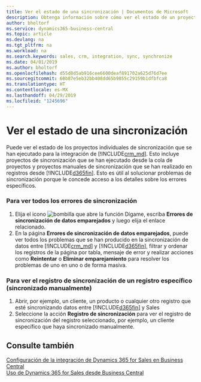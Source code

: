 ```yaml
---
title: Ver el estado de una sincronización | Documentos de Microsoft
description: Obtenga información sobre cómo ver el estado de un proyecto de sincronización individual.
author: bholtorf
ms.service: dynamics365-business-central
ms.topic: article
ms.devlang: na
ms.tgt_pltfrm: na
ms.workload: na
ms.search.keywords: sales, crm, integration, sync, synchronize
ms.date: 04/01/2019
ms.author: bholtorf
ms.openlocfilehash: d55d8d5ab916cee6600deaf891702a625d76d7ee
ms.sourcegitcommit: 60b87e5eb32bb408dd65b9855c29159b1dfbfca8
ms.translationtype: HT
ms.contentlocale: es-MX
ms.lasthandoff: 04/29/2019
ms.locfileid: "1245696"
---
```

# <a name="view-the-status-of-a-synchronization"></a>Ver el estado de una sincronización
Puede ver el estado de los proyectos individuales de sincronización que se han ejecutado para la integración de [!INCLUDE[crm_md](includes/crm_md.md)]. Esto incluye proyectos de sincronización que se han ejecutado desde la cola de proyectos y proyectos manuales de sincronización que se han realizado en registros desde [!INCLUDE[d365fin](includes/d365fin_md.md)]. Esto es útil al solucionar problemas de sincronización porque le concede acceso a los detalles sobre los errores específicos.

### <a name="to-view-all-synchronization-issues"></a>Para ver todos los errores de sincronización
1. Elija el icono ![bombilla que abre la función Dígame](media/ui-search/search_small.png "Dígame que desea hacer"), escriba **Errores de sincronización de datos emparejados** y luego elija el enlace relacionado.
2. En la página **Errores de sincronización de datos emparejados**, puede ver todos los problemas que se han producido en la sincronización de datos entre [!INCLUDE[crm_md](includes/crm_md.md)] y [!INCLUDE[d365fin](includes/d365fin_md.md)], filtrar y ordenar los registros de la página por tabla, mensaje de error y realizar acciones como **Reintentar** o **Eliminar emparejamiento** para resolver los problemas de uno en uno o de forma masiva.

### <a name="to-view-synchronization-log-for-specific-manually-synchronized-record"></a>Para ver el registro de sincronización de un registro específico (sincronizado manualmente)
1. Abrir, por ejemplo, un cliente, un producto o cualquier otro registro que esté sincronizando datos entre [!INCLUDE[d365fin](includes/d365fin_md.md)] y Sales
2. Seleccione la acción **Registro de sincronización** para ver el registro de sincronización del registro seleccionado, por ejemplo, un cliente específico que haya sincronizado manualmente.

## <a name="see-also"></a>Consulte también  
[Configuración de la integración de Dynamics 365 for Sales en Business Central](admin-setting-up-integration-with-dynamics-sales.md)  
[Uso de Dynamics 365 for Sales desde Business Central](marketing-integrate-dynamicscrm.md)
